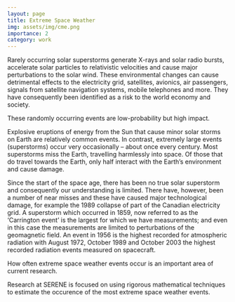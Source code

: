 ```yaml
---
layout: page
title: Extreme Space Weather
img: assets/img/cme.png
importance: 2
category: work
---
```


Rarely occurring solar superstorms generate X-rays and solar radio bursts, accelerate solar particles to relativistic velocities and cause major perturbations to the solar wind. These environmental changes can cause detrimental effects to the electricity grid, satellites, avionics, air passengers, signals from satellite navigation systems, mobile telephones and more. They have consequently been identified as a risk to the world economy and society.

These randomly occurring events are low-probability but high impact.

Explosive eruptions of energy from the Sun that cause minor solar storms on Earth are relatively common events. In contrast, extremely large events (superstorms) occur very occasionally – about once every century. Most superstorms miss the Earth, travelling harmlessly into space. Of those that do travel towards the Earth, only half interact with the Earth’s environment and cause damage.

Since the start of the space age, there has been no true solar superstorm and consequently our understanding is limited. There have, however, been a number of near misses and these have caused major technological damage, for example the 1989 collapse of part of the Canadian electricity grid. A superstorm which occurred in 1859, now referred to as the ‘Carrington event’ is the largest for which we have measurements; and even in this case the measurements are limited to perturbations of the geomagnetic field. An event in 1956 is the highest recorded for atmospheric radiation with August 1972, October 1989 and October 2003 the highest recorded radiation events measured on spacecraft.

How often extreme space weather events occur is an important area of current research.

Research at SERENE is focused on using rigorous mathematical techniques to estimate the occurence of the most extreme space weather events.
